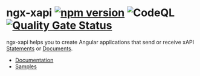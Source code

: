 # ngx-xapi [![npm version](https://img.shields.io/npm/v/@berry-cloud/ngx-xapi)](https://www.npmjs.com/package/@berry-cloud/ngx-xapi) ![CodeQL](https://github.com/github/docs/actions/workflows/codeql.yml/badge.svg?branch=main) [![Quality Gate Status](https://sonarcloud.io/api/project_badges/measure?project=BerryCloud_ngx-xapi&metric=alert_status)](https://sonarcloud.io/summary/new_code?id=BerryCloud_ngx-xapi)

ngx-xapi helps you to create Angular applications that send or receive xAPI [Statements](https://github.com/adlnet/xAPI-Spec/blob/master/xAPI-Data.md#statements) or [Documents](https://github.com/adlnet/xAPI-Spec/blob/master/xAPI-Data.md#10-documents).

- [Documentation](projects/ngx-xapi#readme)
- [Samples](projects/samples#readme)
